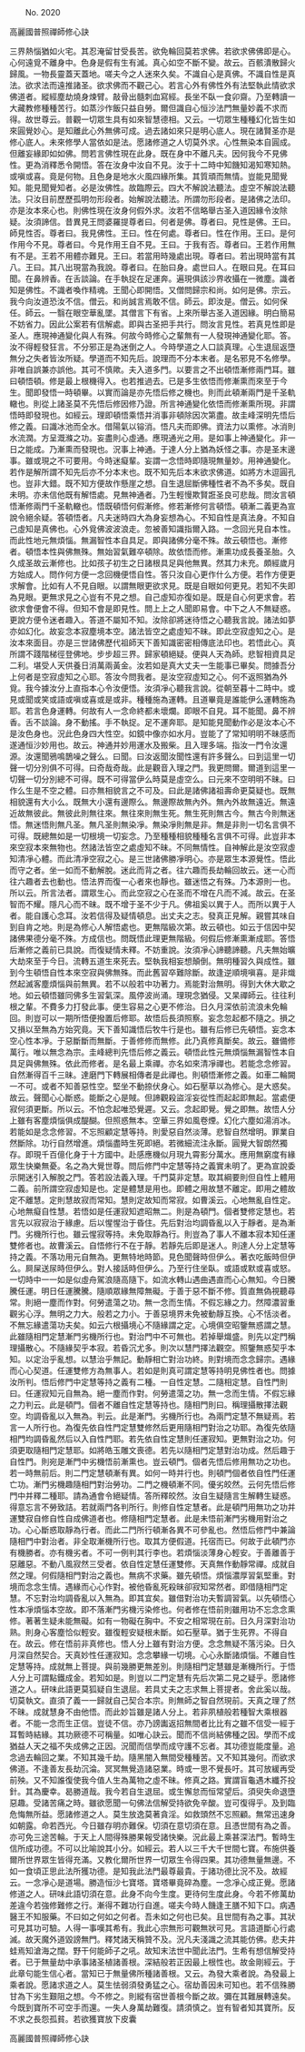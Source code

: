﻿　　No. 2020

高麗國普照禪師修心訣

三界熱惱猶如火宅。其忍淹留甘受長苦。欲免輪回莫若求佛。若欲求佛佛即是心。心何遠覓不離身中。色身是假有生有滅。真心如空不斷不變。故云。百骸潰散歸火歸風。一物長靈蓋天蓋地。嗟夫今之人迷來久矣。不識自心是真佛。不識自性是真法。欲求法而遠推諸圣。欲求佛而不觀己心。若言心外有佛性外有法堅執此情欲求佛道者。縱經塵劫燒身煉臂。敲骨出髓刺血寫經。長坐不臥一食卯齋。乃至轉讀一大藏教修種種苦行。如蒸沙作飯只益自勞。爾但識自心恒沙法門無量妙義不求而得。故世尊云。普觀一切眾生具有如來智慧德相。又云。一切眾生種種幻化皆生如來圓覺妙心。是知離此心外無佛可成。過去諸如來只是明心底人。現在諸賢圣亦是修心底人。未來修學人當依如是法。愿諸修道之人切莫外求。心性無染本自圓成。但離妄緣即如如佛。問若言佛性現在此身。既在身中不離凡夫。因何我今不見佛性。更為消釋悉令開悟。答在汝身中汝自不見。汝于十二時中知饑知渴知寒知熱。或嗔或喜。竟是何物。且色身是地水火風四緣所集。其質頑而無情。豈能見聞覺知。能見聞覺知者。必是汝佛性。故臨際云。四大不解說法聽法。虛空不解說法聽法。只汝目前歷歷孤明勿形段者。始解說法聽法。所謂勿形段者。是諸佛之法印。亦是汝本來心也。則佛性現在汝身何假外求。汝若不信略舉古圣入道因緣令汝除疑。汝須諦信。昔異見王問婆羅提尊者曰。何者是佛。尊者曰。見性是佛。王曰。師見性否。尊者曰。我見佛性。王曰。性在何處。尊者曰。性在作用。王曰。是何作用今不見。尊者曰。今見作用王自不見。王曰。于我有否。尊者曰。王若作用無有不是。王若不用體亦難見。王曰。若當用時幾處出現。尊者曰。若出現時當有其八。王曰。其八出現當為我說。尊者曰。在胎曰身。處世曰人。在眼曰見。在耳曰聞。在鼻辨香。在舌談論。在手執捉在足運奔。遍現俱該沙界收攝在一微塵。識者知是佛性。不識者喚作精魂。王聞心即開悟。又僧問歸宗和尚。如何是佛。宗云。我今向汝道恐汝不信。僧云。和尚誠言焉敢不信。師云。即汝是。僧云。如何保任。師云。一翳在眼空華亂墜。其僧言下有省。上來所舉古圣入道因緣。明白簡易不妨省力。因此公案若有信解處。即與古圣把手共行。問汝言見性。若真見性即是圣人。應現神通變化與人有殊。何故今時修心之輩無有一人發現神通變化耶。答。汝不得輕發狂言。不分邪正是為迷倒之人。今時學道之人口談真理。心生退屈返墮無分之失者皆汝所疑。學道而不知先后。說理而不分本末者。是名邪見不名修學。非唯自誤兼亦誤他。其可不慎歟。夫入道多門。以要言之不出頓悟漸修兩門耳。雖曰頓悟頓。修是最上根機得入。也若推過去。已是多生依悟而修漸熏而來至于今生。聞即發悟一時頓畢。以實而論是亦先悟后修之機也。則而此頓漸兩門是千圣軌轍也。則從上諸圣莫不先悟后修因修乃證。所言神通變化依悟而修漸熏所現。非謂悟時即發現也。如經云。理即頓悟乘悟并消事非頓除因次第盡。故圭峰深明先悟后修之義。曰識冰池而全水。借陽氣以镕消。悟凡夫而即佛。資法力以熏修。冰消則水流潤。方呈溉滌之功。妄盡則心虛通。應現通光之用。是如事上神通變化。非一日之能成。乃漸熏而發現也。況事上神通。于達人分上猶為妖怪之事。亦是圣末邊事。雖或現之不可要用。今時迷癡輩。妄謂一念悟時即隨現無量妙。用神通變化。若作是解所謂不知先后亦不分本末也。既不知先后本末欲求佛道。如將方木逗圓孔也。豈非大錯。既不知方便故作懸崖之想。自生退屈斷佛種性者不為不多矣。既自未明。亦未信他既有解悟處。見無神通者。乃生輕慢欺賢誑圣良可悲哉。問汝言頓悟漸修兩門千圣軌轍也。悟既頓悟何假漸修。修若漸修何言頓悟。頓漸二義更為宣說令絕余疑。答頓悟者。凡夫迷時四大為身妄想為心。不知自性是真法身。不知自己虛知是真佛也。心外覓佛波波浪走。忽被善知識指爾入路。一念回光見自本性。而此性地元無煩惱。無漏智性本自具足。即與諸佛分毫不殊。故云頓悟也。漸修者。頓悟本性與佛無殊。無始習氣難卒頓除。故依悟而修。漸熏功成長養圣胎。久久成圣故云漸修也。比如孩子初生之日諸根具足與他無異。然其力未充。頗經歲月方始成人。問作何方便一念回機便悟自性。答只汝自心更作什么方便。若作方便更求解會。比如有人不見自眼。以謂無眼更欲求見。既是自眼如何更見。若知不失即為見眼。更無求見之心豈有不見之想。自己虛知亦復如是。既是自心何更求會。若欲求會便會不得。但知不會是即見性。問上上之人聞即易會。中下之人不無疑惑。更說方便令迷者趣入。答道不屬知不知。汝除卻將迷待悟之心聽我言說。諸法如夢亦如幻化。故妄念本寂塵境本空。諸法皆空之處虛知不昧。即此空寂虛知之心。是汝本來面目。亦是三世諸佛歷代祖師天下善知識密密相傳底法印也。若悟此心。真所謂不踐階梯徑登佛地。步步超三界。歸家頓絕疑。便與人天為師。悲智相資具足二利。堪受人天供養日消萬兩黃金。汝若如是真大丈夫一生能事已畢矣。問據吾分上何者是空寂虛知之心耶。答汝今問我者。是汝空寂虛知之心。何不返照猶為外覓。我今據汝分上直指本心令汝便悟。汝須凈心聽我言說。從朝至暮十二時中。或見或聞或笑或語或嗔或喜或是或非。種種施為運轉。且道畢竟是誰能伊么運轉施為耶。若言色身運轉。何故有人一念命終都未壞爛。即眼不自見。耳不能聞。鼻不辨香。舌不談論。身不動搖。手不執捉。足不運奔耶。是知能見聞動作必是汝本心不是汝色身也。況此色身四大性空。如鏡中像亦如水月。豈能了了常知明明不昧感而遂通恒沙妙用也。故云。神通并妙用運水及搬柴。且入理多端。指汝一門令汝還源。汝還聞鴉鳴鵲噪之聲么。曰聞。曰汝返聞汝聞性還有許多聲么。曰到這里一切聲一切分別俱不可得。曰奇哉奇哉。此是觀音入理之門。我更問爾。爾道到這里一切聲一切分別總不可得。既不可得當伊么時莫是虛空么。曰元來不空明明不昧。曰作么生是不空之體。曰亦無相貌言之不可及。曰此是諸佛諸祖壽命更莫疑也。既無相貌還有大小么。既無大小還有邊際么。無邊際故無內外。無內外故無遠近。無遠近故無彼此。無彼此則無往來。無往來則無生死。無生死則無古今。無古今則無迷悟。無迷悟則無凡圣。無凡圣則無染凈。無染凈則無是非。無是非則一切名言俱不可得。既總無如是一切根境一切妄念。乃至種種相貌種種名言俱不可得。此豈非本來空寂本來無物也。然諸法皆空之處虛知不昧。不同無情性。自神解此是汝空寂虛知清凈心體。而此清凈空寂之心。是三世諸佛勝凈明心。亦是眾生本源覺性。悟此而守之者。坐一如而不動解脫。迷此而背之者。往六趣而長劫輪回故云。迷一心而往六趣者去也動也。悟法界而復一心者來也靜也。雖迷悟之有殊。乃本源則一也。所以云。所言法者。謂眾生心。而此空寂之心在圣而不增在凡而不減。故云。在圣智而不耀。隱凡心而不昧。既不增于圣不少于凡。佛祖奚以異于人。而所以異于人者。能自護心念耳。汝若信得及疑情頓息。出丈夫之志。發真正見解。親嘗其味自到自肯之地。則是為修心人解悟處也。更無階級次第。故云頓也。如云于信因中契諸佛果德分毫不殊。方成信也。問既悟此理更無階級。何假后修漸熏漸成耶。答悟后漸修之義前已具說。而復疑情未釋。不妨重說。汝須凈心諦聽諦聽。凡夫無始曠大劫來至于今日。流轉五道生來死去。堅執我相妄想顛倒。無明種習久與成性。雖到今生頓悟自性本來空寂與佛無殊。而此舊習卒難除斷。故逢逆順境嗔喜。是非熾然起滅客塵煩惱與前無異。若不以般若中功著力。焉能對治無明。得到大休大歇之地。如云頓悟雖同佛多生習氣深。風停波尚涌。理現念猶侵。又杲禪師云。往往利根之輩。不費多力打發此事。便生容易之心更不修治。日久月深依前流浪未免輪回。則豈可以一期所悟便撥置后修耶。故悟后長須照察。妄念忽起都不隨之。損之又損以至無為方始究竟。天下善知識悟后牧牛行是也。雖有后修已先頓悟。妄念本空心性本凈。于惡斷斷而無斷。于善修修而無修。此乃真修真斷矣。故云。雖備修萬行。唯以無念為宗。圭峰總判先悟后修之義云。頓悟此性元無煩惱無漏智性本自具足與佛無殊。依此而修者。是名最上乘禪。亦名如來清凈禪也。若能念念修習。自然漸得百千三昧。達磨門下轉展相傳者是此禪也。則頓悟漸修之義。如車二輪闕一不可。或者不知善惡性空。堅坐不動捺伏身心。如石壓草以為修心。是大惑矣。故云。聲聞心心斷惑。能斷之心是賊。但諦觀殺盜淫妄從性而起起即無起。當處便寂何須更斷。所以云。不怕念起唯恐覺遲。又云。念起即覺。覺之即無。故悟人分上雖有客塵煩惱俱成醍醐。但照惑無本。空華三界如風卷煙。幻化六塵如湯消冰。若能如是念念修習。不忘照顧定慧等持。則愛惡自然淡薄。悲智自然增明。罪業自然斷除。功行自然增進。煩惱盡時生死即絕。若微細流注永斷。圓覺大智朗然獨存。即現千百億化身于十方國中。赴感應機似月現九霄影分萬水。應用無窮度有緣眾生快樂無憂。名之為大覺世尊。問后修門中定慧等持之義實未明了。更為宣說委示開迷引入解脫之門。答若設法義入理。千門莫非定慧。取其綱要則但自性上體用二義。前所謂空寂虛知是也。定是體慧是用也。即體之用故慧不離定。即用之體故定不離慧。定則慧故寂而常知。慧則定故知而常寂。如曹溪云。心地無亂自性定。心地無癡自性慧。若悟如是任運寂知遮昭無二。則是為頓門。個者雙修定慧也。若言先以寂寂治于緣慮。后以惺惺治于昏住。先后對治均調昏亂以入于靜者。是為漸門。劣機所行也。雖云惺寂等持。未免取靜為行。則豈為了事人不離本寂本知任運雙修者也。故曹溪云。自悟修行不在于靜。若靜先后即是迷人。則達人分上定慧等持之義。不落功用元自無為。更無特地時節。見色聞聲時但伊么。著衣吃飯時但伊么。屙屎送尿時但伊么。對人接話時但伊么。乃至行住坐臥。或語或默或喜或怒。一切時中一一如是似虛舟駕浪隨高隨下。如流水轉山遇曲遇直而心心無知。今日騰騰任運。明日任運騰騰。隨順眾緣無障無礙。于善于惡不斷不修。質直無偽視聽尋常。則絕一塵而作對。何勞遣蕩之功。無一念而生情。不假忘緣之力。然障濃習重觀劣心浮。無明之力大。般若之力小。于善惡境界未免被動靜互換。心不恬淡者。不無忘緣遣蕩功夫矣。如云六根攝境心不隨緣謂之定。心境俱空昭鑒無惑謂之慧。此雖隨相門定慧漸門劣機所行也。對治門中不可無也。若掉舉熾盛。則先以定門稱理攝散心。不隨緣契乎本寂。若昏沉尤多。則次以慧門擇法觀空。照鑒無惑契乎本知。以定治乎亂想。以慧治乎無記。動靜相亡對治功終。則對境而念念歸宗。遇緣而心心契道。任運雙修方為無事人。若如是則真可謂定慧等持明見佛性者也。問據汝所判。悟后修門中定慧等持之義有二種。一自性定慧。二隨相定慧。自性門則曰。任運寂知元自無為。絕一塵而作對。何勞遣蕩之功。無一念而生情。不假忘緣之力判云。此是頓門。個者不離自性定慧等持也。隨相門則曰。稱理攝散擇法觀空。均調昏亂以入無為。判云。此是漸門。劣機所行也。為兩門定慧不無疑焉。若言一人所行也。為復先依自性門定慧雙修然后更用隨相門對治之功耶。為復先依隨相門均調昏亂然后以入自性門耶。若先依自性定慧則任運寂知。更無對治之功。何須更取隨相門定慧耶。如將皓玉雕文喪德。若先以隨相門定慧對治功成。然后趣于自性門。則宛是漸門中劣機悟前漸熏也。豈云頓門。個者先悟后修用無功之功也。若一時無前后。則二門定慧頓漸有異。如何一時并行也。則頓門個者依自性門任運亡功。漸門劣機趣隨相門對治勞功。二門之機頓漸不同。優劣皎然。云何先悟后修門中并釋二種耶。請為通會令絕疑情。答所釋皎然。汝自生疑隨言生解轉生疑惑。得意忘言不勞致詰。若就兩門各判所行。則修自性定慧者。此是頓門用無功之功并運雙寂自修自性自成佛道者也。修隨相門定慧者。此是未悟前漸門劣機用對治之功。心心斷惑取靜為行者。而此二門所行頓漸各異不可參亂也。然悟后修門中兼論隨相門中對治者。非全取漸機所行也。取其方便假道。托宿而已。何故于此頓門亦有機勝者。亦有機劣者。不可一例判其行李也。若煩惱淡薄身心輕安。于善離善于惡離惡。不動八風寂然三受者。依自性定慧任運雙修。天真無作動靜常禪。成就自然之理。何假隨相門對治之義也。無病不求藥。雖先頓悟。煩惱濃厚習氣堅重。對境而念念生情。遇緣而心心作對。被他昏亂死殺昧卻寂知常然者。即借隨相門定慧。不忘對治均調昏亂以入無為。即其宜矣。雖借對治功夫暫調習氣。以先頓悟心性本凈煩惱本空故。即不落漸門劣機污染修也。何者修在悟前則雖用功不忘念念熏修。著著生疑未能無礙。如有一物礙在胸中。不安之相常現在前。日久月深對治功熟。則身心客塵恰似輕安。雖復輕安疑根未斷。如石壓草。猶于生死界。不得自在。故云。修在悟前非真修也。悟人分上雖有對治方便。念念無疑不落污染。日久月深自然契合。天真妙性任運寂知。念念攀緣一切境。心心永斷諸煩惱。不離自性定慧等持。成就無上菩提。與前幾勝更無差別。則隨相門定慧雖是漸機所行。于悟人分上可謂點鐵成金。若知如是。則豈以二門定慧有先后次第二見之疑乎。愿諸修道之人。研味此語更莫狐疑自生退屈。若具丈夫之志求無上菩提者。舍此奚以哉。切莫執文。直須了義一一歸就自己契合本宗。則無師之智自然現前。天真之理了然不昧。成就慧身不由他悟。而此妙旨雖是諸人分上。若非夙植般若種智大乘根器者。不能一念而生正信。豈徒不信。亦乃謗讟返招無間者比比有之雖不信受一經于耳暫時結緣。其功厥德不可稱量。如唯心訣云。聞而不信尚結佛種之因。學而不成猶益人天之福不失成佛之正因。況聞而信學而成守護不忘者。其功德豈能度量。追念過去輪回之業。不知其幾千劫。隨黑闇入無間受種種苦。又不知其幾何。而欲求佛道。不逢善友長劫沉淪。冥冥無覺造諸惡業。時或一思不覺長吁。其可放緩再受前殃。又不知誰復使我今值人生為萬物之虛不昧。修真之路。實謂盲龜遇木纖芥投針。其為慶幸。曷勝道哉。我今若自生退屈。或生懈怠而恒常望后。須臾失命退墮惡趣。受諸苦痛之時。雖欲愿聞一句佛法信解受持欲免辛酸。豈可復得乎。及到臨危悔無所益。愿諸修道之人。莫生放逸莫著貪淫。如救頭然不忘照顧。無常迅速身如朝露。命若西光。今日雖存明亦難保。切須在意切須在意。且憑世間有為之善。亦可免三途苦輪。于天上人間得殊勝果報受諸快樂。況此最上乘甚深法門。暫時生信所成功德。不可以比喻說其小分。如經云。若人以三千大千世間七寶。布施供養爾所世界眾生皆得充滿。又教化爾所世界一切眾生令得四果。其功德無量無邊。不如一食頃正思此法所獲功德。是知我此法門最尊最貴。于諸功德比況不及。故經云。一念凈心是道場。勝造恒沙七寶塔。寶塔畢竟碎為塵。一念凈心成正覺。愿諸修道之人。研味此語切須在意。此身不向今生度。更待何生度此身。今若不修萬劫差違今若強修難修之行。漸得不難功行自進。嗟夫今時人饑逢王膳不知下口。病遇醫王不知服藥。不曰如之何如之何者。吾未如之何也已矣。且世間有為之事。其狀可見其功可驗。人得一事嘆其希有。我此心宗無形可觀無狀可見。言語道斷心行處滅。故天魔外道毀謗無門。釋梵諸天稱贊不及。況凡夫淺識之流其能仿佛。悲夫井蛙焉知滄海之闊。野干何能師子之吼。故知末法世中聞此法門。生希有想信解受持者。已于無量劫中承事諸圣植諸善根。深結般若正因最上根性也。故金剛經云。于此章句能生信心者。當知已于無量佛所種諸善根。又云。為發大乘者說。為發最上乘者說。愿諸求道之人。莫生怯弱須發勇猛之心。宿劫善因未可知也。若不信殊勝甘為下劣生艱阻之想。今不修之。則縱有宿世善根今斷之故。彌在其難展轉遠矣。今既到寶所不可空手而還。一失人身萬劫難復。請須慎之。豈有智者知其寶所。反不求之長怨孤貧。若欲獲寶放下皮囊

高麗國普照禪師修心訣

